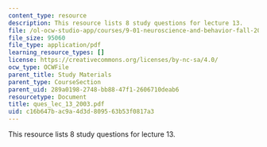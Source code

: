 ```yaml
---
content_type: resource
description: This resource lists 8 study questions for lecture 13.
file: /ol-ocw-studio-app/courses/9-01-neuroscience-and-behavior-fall-2003/c16b647bac9a4d3d809563b53f0817a3_ques_lec_13_2003.pdf
file_size: 95060
file_type: application/pdf
learning_resource_types: []
license: https://creativecommons.org/licenses/by-nc-sa/4.0/
ocw_type: OCWFile
parent_title: Study Materials
parent_type: CourseSection
parent_uid: 289a0198-2748-bb88-47f1-2606710deab6
resourcetype: Document
title: ques_lec_13_2003.pdf
uid: c16b647b-ac9a-4d3d-8095-63b53f0817a3
---
```

This resource lists 8 study questions for lecture 13.